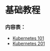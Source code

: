 # 基础教程

### 内容表：


* [Kubernetes 101](https://www.gitbook.com/book/linfan1/kubernetes-chinese-docs/edit#/edit/master/092-Kubernetes%20101.md)
* [Kubernetes 201]()
